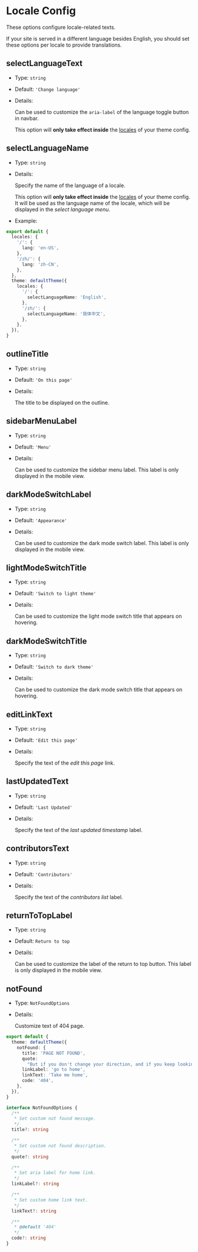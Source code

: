 # Locale Config

These options configure locale-related texts.

If your site is served in a different language besides English, you should set these options per locale to provide translations.

## selectLanguageText

- Type: `string`
- Default: `'Change language'`
- Details:

  Can be used to customize the `aria-label` of the language toggle button in navbar.

  This option will **only take effect inside** the [locales](./config.md#locales) of your theme config.

## selectLanguageName

- Type: `string`

- Details:

  Specify the name of the language of a locale.

  This option will **only take effect inside** the [locales](./config.md#locales) of your theme config. It will be used as the language name of the locale, which will be displayed in the _select language menu_.

- Example:

```ts
export default {
  locales: {
    '/': {
      lang: 'en-US',
    },
    '/zh/': {
      lang: 'zh-CN',
    },
  },
  theme: defaultTheme({
    locales: {
      '/': {
        selectLanguageName: 'English',
      },
      '/zh/': {
        selectLanguageName: '简体中文',
      },
    },
  }),
}
```

## outlineTitle

- Type: `string`

- Default: `'On this page'`

- Details:

  The title to be displayed on the outline.

## sidebarMenuLabel

- Type: `string`

- Default: `'Menu'`

- Details:

  Can be used to customize the sidebar menu label. This label is only displayed in the mobile view.

## darkModeSwitchLabel

- Type: `string`

- Default: `'Appearance'`

- Details:

  Can be used to customize the dark mode switch label. This label is only displayed in the mobile view.

## lightModeSwitchTitle

- Type: `string`

- Default: `'Switch to light theme'`

- Details:

  Can be used to customize the light mode switch title that appears on hovering.

## darkModeSwitchTitle

- Type: `string`

- Default: `'Switch to dark theme'`

- Details:

  Can be used to customize the dark mode switch title that appears on hovering.

## editLinkText

- Type: `string`

- Default: `'Edit this page'`

- Details:

  Specify the text of the _edit this page_ link.

## lastUpdatedText

- Type: `string`

- Default: `'Last Updated'`

- Details:

  Specify the text of the _last updated timestamp_ label.

## contributorsText

- Type: `string`

- Default: `'Contributors'`

- Details:

  Specify the text of the _contributors list_ label.

## returnToTopLabel

- Type: `string`

- Default: `Return to top`

- Details:

  Can be used to customize the label of the return to top button. This label is only displayed in the mobile view.

## notFound

- Type: `NotFoundOptions`

- Details:

  Customize text of 404 page.

```ts
export default {
  theme: defaultTheme({
    notFound: {
      title: 'PAGE NOT FOUND',
      quote:
        "But if you don't change your direction, and if you keep looking, you may end up where you are heading.",
      linkLabel: 'go to home',
      linkText: 'Take me home',
      code: '404',
    },
  }),
}
```

```ts
interface NotFoundOptions {
  /**
   * Set custom not found message.
   */
  title?: string

  /**
   * Set custom not found description.
   */
  quote?: string

  /**
   * Set aria label for home link.
   */
  linkLabel?: string

  /**
   * Set custom home link text.
   */
  linkText?: string

  /**
   * @default '404'
   */
  code?: string
}
```
